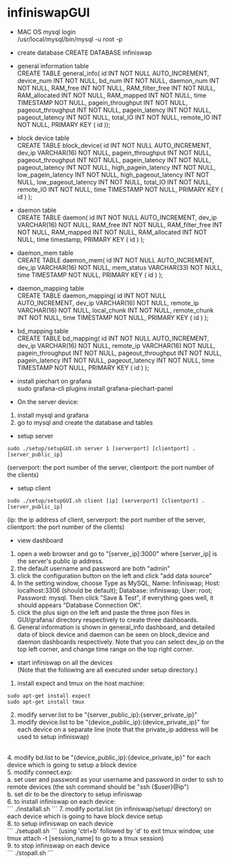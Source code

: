 # infiniswapGUI
* MAC OS mysql login <br>
/usr/local/mysql/bin/mysql -u root -p

* create database
CREATE DATABASE infiniswap

* general information table <br>
CREATE TABLE general_info( id INT NOT NULL AUTO_INCREMENT, device_num INT NOT NULL, bd_num INT NOT NULL, daemon_num INT NOT NULL, RAM_free INT NOT NULL, RAM_filter_free INT NOT NULL, RAM_allocated INT NOT NULL, RAM_mapped INT NOT NULL, time TIMESTAMP NOT NULL, pagein_throughput INT NOT NULL, pageout_throughput INT NOT NULL, pagein_latency INT NOT NULL, pageout_latency INT NOT NULL, total_IO INT NOT NULL, remote_IO INT NOT NULL, PRIMARY KEY ( id ));


* block device table <br>
CREATE TABLE block_device(  id INT NOT NULL AUTO_INCREMENT, dev_ip VARCHAR(16) NOT NULL, pagein_throughput INT NOT NULL, pageout_throughput INT NOT NULL, pagein_latency INT NOT NULL, pageout_latency INT NOT NULL, high_pagein_latency INT NOT NULL, low_pagein_latency INT NOT NULL, high_pageout_latency INT NOT NULL, low_pageout_latency INT NOT NULL, total_IO INT NOT NULL, remote_IO INT NOT NULL, time TIMESTAMP NOT NULL, PRIMARY KEY ( id ) );

* daemon table <br>
CREATE TABLE daemon(  id INT NOT NULL AUTO_INCREMENT, dev_ip VARCHAR(16) NOT NULL, RAM_free INT NOT NULL, RAM_filter_free INT NOT NULL, RAM_mapped INT NOT NULL, RAM_allocated INT NOT NULL, time timestamp, PRIMARY KEY ( id ) );

* daemon_mem table <br>
CREATE TABLE daemon_mem( id INT NOT NULL AUTO_INCREMENT, dev_ip VARCHAR(16) NOT NULL, mem_status VARCHAR(33) NOT NULL, time TIMESTAMP NOT NULL, PRIMARY KEY ( id ) );

* daemon_mapping table <br>
CREATE TABLE daemon_mapping( id INT NOT NULL AUTO_INCREMENT, dev_ip VARCHAR(16) NOT NULL, remote_ip VARCHAR(16) NOT NULL, local_chunk INT NOT NULL, remote_chunk INT NOT NULL, time TIMESTAMP NOT NULL, PRIMARY KEY ( id ) );

* bd_mapping table <br>
CREATE TABLE bd_mapping( id INT NOT NULL AUTO_INCREMENT, dev_ip VARCHAR(16) NOT NULL, remote_ip VARCHAR(16) NOT NULL, pagein_throughput INT NOT NULL, pageout_throughput INT NOT NULL, pagein_latency INT NOT NULL, pageout_latency INT NOT NULL, time TIMESTAMP NOT NULL, PRIMARY KEY ( id ) );

* install piechart on grafana <br>
sudo grafana-cli plugins install grafana-piechart-panel

* On the server device: <br>
1. install mysql and grafana <br>
2. go to mysql and create the database and tables 

* setup server <br>
```
sudo ./setup/setupGUI.sh server 1 [serverport] [clientport] . [server_public_ip] 
```
(serverport: the port number of the server, clientport: the port number of the clients)

* setup client <br>
```
sudo ./setup/setupGUI.sh client [ip] [serverport] [clientport] . [server_public_ip]
```
(ip: the ip address of client, serverport: the port number of the server, clientport: the port number of the clients)

* view dashboard <br>
1. open a web browser and go to "[server_ip]:3000" where [server_ip] is the server's public ip address. <br>
2. the default username and password are both "admin" <br>
3. click the configuration button on the left and click "add data source" <br>
4. In the setting window, choose Type as MySQL, Name: Infiniswap; Host: localhost:3306 (should be default); Database: infiniswap; User: root; Password: mysql. Then click "Save & Test", if everything goes well, it should appears "Database Connection OK". <br>
4. click the plus sign on the left and paste the three json files in GUI/grafana/ directory respectively to create three dashboards. <br>
5. General information is shown in general_info dashboard, and detailed data of block device and daemon can be seen on block_device and daemon dashboards respectively. Note that you can select dev_ip on the top left corner, and change time range on the top right corner.

* start infiniswap on all the devices <br>
(Note that the following are all executed under setup directory.)
1. install expect and tmux on the host machine: <br>
```
sudo apt-get install expect
sudo apt-get install tmux 
```
2. modify server.list to be "{server_public_ip}:{server_private_ip}" <br>
3. modify device.list to be "{device_public_ip}:{device_private_ip}" for each device on a separate line (note that the private_ip address will be used to setup infiniswap) 
<br>
4. modify bd.list to be "{device_public_ip}:{device_private_ip}" for each device which is going to setup a block device <br>
5. modify connect.exp: <br>
a. set user and password as your username and password in order to ssh to remote devices (the ssh command should be "ssh {$user}@ip") <br>
b. set dir to be the directory to setup infiniswap <br>
6. to install infiniswap on each device: <br>
```
./installall.sh
```
7. modify portal.list (in infiniswap/setup/ directory) on each device which is going to have block device setup <br>
8. to setup infiniswap on each device <br>
```
./setupall.sh
```
(using 'ctrl+b' followed by 'd' to exit tmux window, use tmux attach -t [session_name] to go to a tmux session) <br>
9. to stop infiniswap on each device <br>
```
./stopall.sh
```